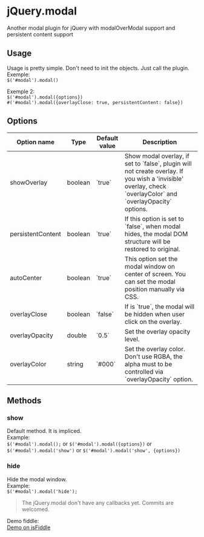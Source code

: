 jQuery.modal
============

Another modal plugin for jQuery with modalOverModal support and persistent content support

Usage
-----

Usage is pretty simple. Don't need to init the objects. Just call the plugin.  
Exemple:  
`$('#modal').modal()`  

Exemple 2:  
`$('#modal').modal({options})`  
`#('#modal').modal({overlayClose: true, persistentContent: false})`  

Options
-------

<table>
    <thead>
        <tr>
            <th>Option name</th>
            <th>Type</th>
            <th>Default value</th>
            <th>Description</th>
        </tr>
    </thead>
    <tbody>
        <tr>
            <td>showOverlay</td>
            <td>boolean</td>
            <td>`true`</th>
            <td>Show modal overlay, if set to `false`, plugin will not create overlay. If you wish a 'invisible' overlay, check `overlayColor` and `overlayOpacity` options.</td>
        </tr>
        <tr>
            <td>persistentContent</td>
            <td>boolean</td>
            <td>`true`</th>
            <td>If this option is set to `false`, when modal hides, the modal DOM structure will be restored to original.</td>
        </tr>
        <tr>
            <td>autoCenter</td>
            <td>boolean</td>
            <td>`true`</th>
            <td>This option set the modal window on center of screen. You can set the modal position manually via CSS.</td>
        </tr>
        <tr>
            <td>overlayClose</td>
            <td>boolean</td>
            <td>`false`</th>
            <td>If is `true`, the modal will be hidden when user click on the overlay.</td>
        </tr>
        <tr>
            <td>overlayOpacity</td>
            <td>double</td>
            <td>`0.5`</th>
            <td>Set the overlay opacity level.</td>
        </tr>
        <tr>
            <td>overlayColor</td>
            <td>string</td>
            <td>`#000`</th>
            <td>Set the overlay color. Don't use RGBA, the alpha must to be controlled via `overlayOpacity` option.</td>
        </tr>
    </tbody>
</table>

Methods
-------

### show
Default method. It is impliced.  
 Example:  
 `$('#modal').modal();` or `$('#modal').modal({options})` or `$('#modal').modal('show')` or `$('#modal').modal('show', {options})`

### hide
Hide the modal window.  
 Example:  
 `$('#modal').modal('hide');`  


> The jQuery.modal don't have any callbacks yet. Commits are welcomed.


Demo fiddle:  
[Demo on jsFiddle](http://jsfiddle.net/evandroprogram/wLdFS/ "Launch demo page")

